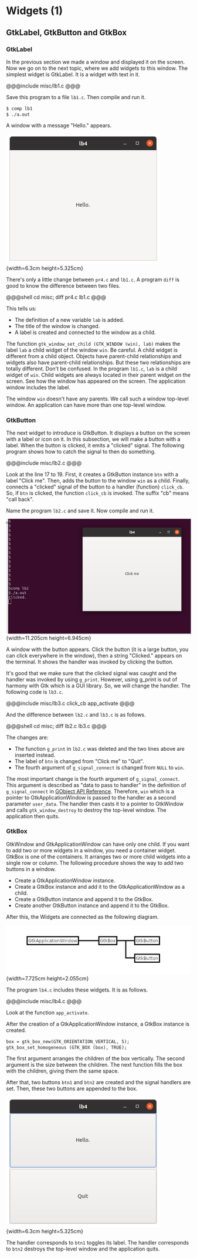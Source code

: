 # Widgets (1)

## GtkLabel, GtkButton and GtkBox

### GtkLabel

In the previous section we made a window and displayed it on the screen.
Now we go on to the next topic, where we add widgets to this window.
The simplest widget is GtkLabel.
It is a widget with text in it.

@@@include
misc/lb1.c
@@@

Save this program to a file `lb1.c`.
Then compile and run it.

    $ comp lb1
    $ ./a.out

A window with a message "Hello." appears.

![Screenshot of the label](../image/screenshot_lb1.png){width=6.3cm height=5.325cm}

There's only a little change between `pr4.c` and `lb1.c`.
A program `diff` is good to know the difference between two files.

@@@shell
cd misc; diff pr4.c lb1.c
@@@

This tells us:

- The definition of a new variable `lab` is added.
- The title of the window is changed.
- A label is created and connected to the window as a child.

The function `gtk_window_set_child (GTK_WINDOW (win), lab)` makes the label `lab` a child widget of the window `win`.
Be careful.
A child widget is different from a child object.
Objects have parent-child relationships and widgets also have parent-child relationships.
But these two relationships are totally different.
Don't be confused.
In the program `lb1.c`, `lab` is a child widget of `win`.
Child widgets are always located in their parent widget on the screen.
See how the window has appeared on the screen.
The application window includes the label.

The window `win` doesn't have any parents.
We call such a window top-level window.
An application can have more than one top-level window.

### GtkButton

The next widget to introduce is GtkButton.
It displays a button on the screen with a label or icon on it.
In this subsection, we will make a button with a label.
When the button is clicked, it emits a "clicked" signal.
The following program shows how to catch the signal to then do something.

@@@include
misc/lb2.c
@@@

Look at the line 17 to 19.
First, it creates a GtkButton instance `btn` with a label "Click me".
Then, adds the button to the window `win` as a child.
Finally, connects a "clicked" signal of the button to a handler (function) `click_cb`.
So, if `btn` is clicked, the function `click_cb` is invoked.
The suffix "cb" means "call back".

Name the program `lb2.c` and save it.
Now compile and run it.

![Screenshot of the label](../image/screenshot_lb2.png){width=11.205cm height=6.945cm}

A window with the button appears.
Click the button (it is a large button, you can click everywhere in the window), then a string "Clicked." appears on the terminal.
It shows the handler was invoked by clicking the button.

It's good that we make sure that the clicked signal was caught and the handler was invoked by using `g_print`.
However, using g_print is out of harmony with Gtk which is a GUI library.
So, we will change the handler.
The following code is `lb3.c`.

@@@include
misc/lb3.c click_cb app_activate
@@@

And the difference between `lb2.c` and `lb3.c` is as follows.

@@@shell
cd misc; diff lb2.c lb3.c
@@@

The changes are:

- The function `g_print` in `lb2.c` was deleted and the two lines above are inserted instead.
- The label of `btn` is changed from "Click me" to "Quit".
- The fourth argument of `g_signal_connect` is changed from `NULL` to `win`.

The most important change is the fourth argument of `g_signal_connect`.
This argument is described as "data to pass to handler" in the definition of `g_signal_connect` in [GObject API Reference](https://docs.gtk.org/gobject/func.signal_connect.html).
Therefore, `win` which is a pointer to GtkApplicationWindow is passed to the handler as a second parameter `user_data`.
The handler then casts it to a pointer to GtkWindow and calls `gtk_window_destroy` to destroy the top-level window.
The application then quits.

### GtkBox

GtkWindow and GtkApplicationWindow can have only one child.
If you want to add two or more widgets in a window, you need a container widget.
GtkBox is one of the containers.
It arranges two or more child widgets into a single row or column.
The following procedure shows the way to add two buttons in a window.

- Create a GtkApplicationWindow instance.
- Create a GtkBox instance and add it to the GtkApplicationWindow as a child.
- Create a GtkButton instance and append it to the GtkBox.
- Create another GtkButton instance and append it to the GtkBox.

After this, the Widgets are connected as the following diagram.

![Parent-child relationship](../image/box.png){width=7.725cm height=2.055cm}

The program `lb4.c` includes these widgets.
It is as follows.

@@@include
misc/lb4.c
@@@

Look at the function `app_activate`.

After the creation of a GtkApplicationWindow instance, a GtkBox instance is created.

    box = gtk_box_new(GTK_ORIENTATION_VERTICAL, 5);
    gtk_box_set_homogeneous (GTK_BOX (box), TRUE);

The first argument arranges the children of the box vertically.
The second argument is the size between the children.
The next function fills the box with the children, giving them the same space.

After that, two buttons `btn1` and `btn2` are created and the signal handlers are set.
Then, these two buttons are appended to the box.

![Screenshot of the box](../image/screenshot_lb4.png){width=6.3cm height=5.325cm}

The handler corresponds to `btn1` toggles its label.
The handler corresponds to `btn2` destroys the top-level window and the application quits.

